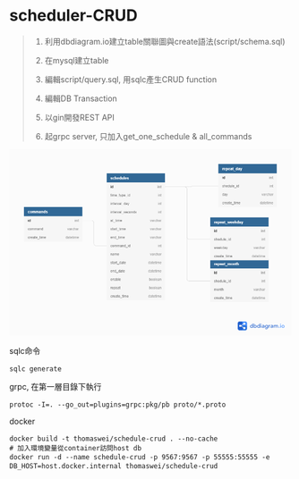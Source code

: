 # scheduler-CRUD

> 1. 利用dbdiagram.io建立table關聯圖與create語法(script/schema.sql)
>
> 2. 在mysql建立table
>
> 3. 編輯script/query.sql, 用sqlc產生CRUD function
> 
> 4. 編輯DB Transaction
> 
> 5. 以gin開發REST API
> 
> 6. 起grpc server, 只加入get_one_schedule & all_commands
>

![image-20211128070316337](./Time_Schedule.png)

sqlc命令
```shell
sqlc generate
```
grpc, 在第一層目錄下執行
```shell
protoc -I=. --go_out=plugins=grpc:pkg/pb proto/*.proto
```
docker 
```shell
docker build -t thomaswei/schedule-crud . --no-cache
# 加入環境變量從container訪問host db
docker run -d --name schedule-crud -p 9567:9567 -p 55555:55555 -e DB_HOST=host.docker.internal thomaswei/schedule-crud 
```


